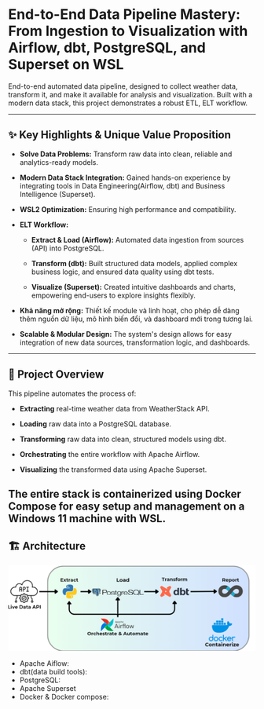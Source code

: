 # End-to-End Data Pipeline Mastery: From Ingestion to Visualization with Airflow, dbt, PostgreSQL, and Superset on WSL


End-to-end automated data pipeline, designed to collect weather data, transform it, and make it available for analysis and visualization. Built with a modern data stack, this project demonstrates a robust ETL, ELT workflow.


---
## ✨  Key Highlights & Unique Value Proposition

* **Solve Data Problems:** Transform raw data into clean, reliable and analytics-ready models.
* **Modern Data Stack Integration:** Gained hands-on experience by integrating tools in Data Engineering(Airflow, dbt) and Business Intelligence (Superset).
* **WSL2 Optimization:** Ensuring high performance and compatibility.
* **ELT Workflow:**

  * **Extract & Load (Airflow):** Automated data ingestion from sources (API) into PostgreSQL.

  * **Transform (dbt):** Built structured data models, applied complex business logic, and ensured data quality using dbt tests.

  * **Visualize (Superset):** Created intuitive dashboards and charts, empowering end-users to explore insights flexibly.

* **Khả năng mở rộng:** Thiết kế module và linh hoạt, cho phép dễ dàng thêm nguồn dữ liệu, mô hình biến đổi, và dashboard mới trong tương lai.
* **Scalable & Modular Design:** The system's design allows for easy integration of new data sources, transformation logic, and dashboards.

---
## 🚀 Project Overview
This pipeline automates the process of:

- **Extracting** real-time weather data from WeatherStack API.

- **Loading** raw data into a PostgreSQL database.

- **Transforming** raw data into clean, structured models using dbt.

- **Orchestrating** the entire workflow with Apache Airflow.

- **Visualizing** the transformed data using Apache Superset.

The entire stack is containerized using Docker Compose for easy setup and management on a Windows 11 machine with WSL.
---


## 🏗️ Architecture
![Achitecture](Architectue.png)
* Apache Aiflow:
* dbt(data build tools):
* PostgreSQL:
* Apache Superset
* Docker & Docker compose:


